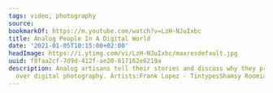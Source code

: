 ```yaml
---
tags: video, photography
source:
bookmarkOf: https://m.youtube.com/watch?v=LzH-NJuIxbc
title: Analog People In A Digital World
date: '2021-01-05T10:15:00+02:00'
headImage: https://i.ytimg.com/vi/LzH-NJuIxbc/maxresdefault.jpg
uuid: f8faa2cf-7d9d-412f-ae20-817162e6219a
description: Analog artisans tell their stories and discuss why they prefer analog
  over digital photography. Artists:Frank Lopez - TintypesShamsy Roomiani - CyanotypesPho...
---
```

